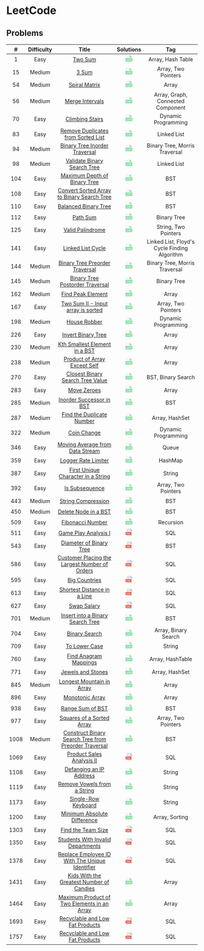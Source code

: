 # LeetCode

## Problems
|  #   | Difficulty |                                                                   Title                                                                    |                                                   Solutions                                                    |                     Tag                      |
|:----:|:----------:|:------------------------------------------------------------------------------------------------------------------------------------------:|:--------------------------------------------------------------------------------------------------------------:|:--------------------------------------------:|
|  1   |    Easy    |                                              [Two Sum](https://leetcode.com/problems/two-sum)                                              |                       [<img height=20 src="icons/java.svg">](solutions/0001-two-sum.md)                        |              Array, Hash Table               |
|  15  |   Medium   |                                                [3 Sum](https://leetcode.com/problems/3sum)                                                 |                         [<img height=20 src="icons/java.svg">](solutions/0015-3sum.md)                         |             Array, Two Pointers              |
|  54  |   Medium   |                                        [Spiral Matrix](https://leetcode.com/problems/spiral-matrix)                                        |                    [<img height=20 src="icons/java.svg">](solutions/0054-spiral-matrix.md)                     |                    Array                     |
|  56  |   Medium   |                                      [Merge Intervals](https://leetcode.com/problems/merge-intervals)                                      |                   [<img height=20 src="icons/java.svg">](solutions/0056-merge-intervals.md)                    |      Array, Graph, Connected Component       |
|  70  |    Easy    |                                      [Climbing Stairs](https://leetcode.com/problems/climbing-stairs)                                      |                   [<img height=20 src="icons/java.svg">](solutions/0070-climbing-stairs.md)                    |             Dynamic Programming              |
|  83  |    Easy    |                   [Remove Duplicates from Sorted List](https://leetcode.com/problems/remove-duplicates-from-sorted-list)                   |          [<img height=20 src="icons/java.svg">](solutions/0083-remove-duplicates-from-sorted-list.md)          |                 Linked List                  |
|  94  |   Medium   |                        [Binary Tree Inorder Traversal](https://leetcode.com/problems/binary-tree-inorder-traversal)                        |            [<img height=20 src="icons/java.svg">](solutions/0094-binary-tree-inorder-traversal.md)             |        Binary Tree, Morris Traversal         |
|  98  |   Medium   |                          [Validate Binary Search Tree](https://leetcode.com/problems/validate-binary-search-tree)                          |             [<img height=20 src="icons/java.svg">](solutions/0098-validate-binary-search-tree.md)              |                 Linked List                  |
| 104  |    Easy    |                         [Maximum Depth of Binary Tree](https://leetcode.com/problems/maximum-depth-of-binary-tree)                         |             [<img height=20 src="icons/java.svg">](solutions/0104-maximum-depth-of-binary-tree.md)             |                     BST                      |
| 108  |    Easy    |           [Convert Sorted Array to Binary Search Tree](https://leetcode.com/problems/convert-sorted-array-to-binary-search-tree)           |      [<img height=20 src="icons/java.svg">](solutions/0108-convert-sorted-array-to-binary-search-tree.md)      |                     BST                      |
| 110  |    Easy    |                                 [Balanced Binary Tree](https://leetcode.com/problems/balanced-binary-tree)                                 |                 [<img height=20 src="icons/java.svg">](solutions/0110-balanced-binary-tree.md)                 |                     BST                      |
| 112  |    Easy    |                                             [Path Sum](https://leetcode.com/problems/path-sum)                                             |                       [<img height=20 src="icons/java.svg">](solutions/0112-path-sum.md)                       |                 Binary Tree                  |
| 125  |    Easy    |                                     [Valid Palindrome](https://leetcode.com/problems/valid-palindrome)                                     |                   [<img height=20 src="icons/java.svg">](solutions/0125-valid-palindrome.md)                   |             String, Two Pointers             |
| 141  |    Easy    |                                    [Linked List Cycle](https://leetcode.com/problems/linked-list-cycle)                                    |                  [<img height=20 src="icons/java.svg">](solutions/0141-linked-list-cycle.md)                   | Linked List, Floyd's Cycle Finding Algorithm |
| 144  |   Medium   |                       [Binary Tree Preorder Traversal](https://leetcode.com/problems/binary-tree-preorder-traversal)                       |            [<img height=20 src="icons/java.svg">](solutions/0144-binary-tree-preorder-traversal.md)            |        Binary Tree, Morris Traversal         |
| 145  |   Medium   |                      [Binary Tree Postorder Traversal](https://leetcode.com/problems/binary-tree-postorder-traversal)                      |           [<img height=20 src="icons/java.svg">](solutions/0145-binary-tree-postorder-traversal.md)            |                 Binary Tree                  |
| 162  |   Medium   |                                    [Find Peak Element](https://leetcode.com/problems/find-peak-element)                                    |                  [<img height=20 src="icons/java.svg">](solutions/0162-find-peak-element.md)                   |                    Array                     |
| 167  |    Easy    |                    [Two Sum II - Input array is sorted](https://leetcode.com/problems/two-sum-ii-input-array-is-sorted)                    |           [<img height=20 src="icons/java.svg">](solutions/0167-two-sum-ii-input-array-is-sorted.md)           |             Array, Two Pointers              |
| 198  |   Medium   |                                         [House Robber](https://leetcode.com/problems/house-robber)                                         |                     [<img height=20 src="icons/java.svg">](solutions/0198-house-robber.md)                     |             Dynamic Programming              |
| 226  |    Easy    |                                   [Invert Binary Tree](https://leetcode.com/problems/invert-binary-tree)                                   |                  [<img height=20 src="icons/java.svg">](solutions/0226-invert-binary-tree.md)                  |                    Array                     |
| 230  |   Medium   |                        [Kth Smallest Element in a BST](https://leetcode.com/problems/kth-smallest-element-in-a-bst)                        |            [<img height=20 src="icons/java.svg">](solutions/0230-kth-smallest-element-in-a-bst.md)             |                    Array                     |
| 238  |   Medium   |                         [Product of Array Except Self](https://leetcode.com/problems/product-of-array-except-self)                         |             [<img height=20 src="icons/java.svg">](solutions/0238-product-of-array-except-self.md)             |                    Array                     |
| 270  |    Easy    |                     [Closest Binary Search Tree Value](https://leetcode.com/problems/closest-binary-search-tree-value)                     |           [<img height=20 src="icons/java.svg">](solutions/0270-closest-binary-search-tree-value.md)           |              BST, Binary Search              |
| 283  |    Easy    |                                          [Move Zeroes](https://leetcode.com/problems/move-zeroes)                                          |                     [<img height=20 src="icons/java.svg">](solutions/0283-move-zeroes.md)                      |                    Array                     |
| 285  |   Medium   |                             [Inorder Successor in BST](https://leetcode.com/problems/inorder-successor-in-bst)                             |               [<img height=20 src="icons/java.svg">](solutions/0285-inorder-successor-in-bst.md)               |                     BST                      |
| 287  |   Medium   |                            [Find the Duplicate Number](https://leetcode.com/problems/find-the-duplicate-number)                            |              [<img height=20 src="icons/java.svg">](solutions/0287-find-the-duplicate-number.md)               |                Array, HashSet                |
| 322  |   Medium   |                                          [Coin Change](https://leetcode.com/problems/coin-change)                                          |                     [<img height=20 src="icons/java.svg">](solutions/0322-coin-change.md)                      |             Dynamic Programming              |
| 346  |    Easy    |                      [Moving Average from Data Stream](https://leetcode.com/problems/moving-average-from-data-stream)                      |           [<img height=20 src="icons/java.svg">](solutions/0287-moving-average-from-data-stream.md)            |                    Queue                     |
| 359  |    Easy    |                                  [Logger Rate Limiter](https://leetcode.com/problems/logger-rate-limiter)                                  |                 [<img height=20 src="icons/java.svg">](solutions/0359-logger-rate-limiter.md)                  |                   HashMap                    |
| 387  |    Easy    |                   [First Unique Character in a String](https://leetcode.com/problems/first-unique-character-in-a-string)                   |          [<img height=20 src="icons/java.svg">](solutions/0387-first-unique-character-in-a-string.md)          |                    String                    |
| 392  |    Easy    |                                       [Is Subsequence](https://leetcode.com/problems/is-subsequence)                                       |                    [<img height=20 src="icons/java.svg">](solutions/0392-is-subsequence.md)                    |             Array, Two Pointers              |
| 443  |   Medium   |                                   [String Compression](https://leetcode.com/problems/string-compression)                                   |                  [<img height=20 src="icons/java.svg">](solutions/0443-string-compression.md)                  |                     BST                      |
| 450  |   Medium   |                                 [Delete Node in a BST](https://leetcode.com/problems/delete-node-in-a-bst)                                 |                 [<img height=20 src="icons/java.svg">](solutions/0450-delete-node-in-a-bst.md)                 |                     BST                      |
| 509  |    Easy    |                                     [Fibonacci Number](https://leetcode.com/problems/fibonacci-number)                                     |                   [<img height=20 src="icons/java.svg">](solutions/0509-fibonacci-number.md)                   |                  Recursion                   |
| 511  |    Easy    |                                 [Game Play Analysis I](https://leetcode.com/problems/game-play-analysis-i)                                 |                 [<img height=20 src="icons/sql.svg">](solutions/0511-game-play-analysis-i.md)                  |                     SQL                      |
| 543  |    Easy    |                              [Diameter of Binary Tree](https://leetcode.com/problems/diameter-of-binary-tree)                              |                [<img height=20 src="icons/sql.svg">](solutions/0543-diameter-of-binary-tree.md)                |                     BST                      |
| 586  |    Easy    |        [Customer Placing the Largest Number of Orders](https://leetcode.com/problems/customer-placing-the-largest-number-of-orders)        |     [<img height=20 src="icons/sql.svg">](solutions/0586-customer-placing-the-largest-number-of-orders.md)     |                     SQL                      |
| 595  |    Easy    |                                        [Big Countries](https://leetcode.com/problems/big-countries)                                        |                     [<img height=20 src="icons/sql.svg">](solutions/0595-big-countries.md)                     |                     SQL                      |
| 613  |    Easy    |                          [Shortest Distance in a Line](https://leetcode.com/problems/shortest-distance-in-a-line)                          |              [<img height=20 src="icons/sql.svg">](solutions/0613-shortest-distance-in-a-line.md)              |                     SQL                      |
| 627  |    Easy    |                                          [Swap Salary](https://leetcode.com/problems/swap-salary)                                          |                      [<img height=20 src="icons/sql.svg">](solutions/0627-swap-salary.md)                      |                     SQL                      |
| 701  |   Medium   |                     [Insert into a Binary Search Tree](https://leetcode.com/problems/insert-into-a-binary-search-tree)                     |           [<img height=20 src="icons/java.svg">](solutions/0701-insert-into-a-binary-search-tree.md)           |                     BST                      |
| 704  |    Easy    |                                        [Binary Search](https://leetcode.com/problems/binary-search)                                        |                    [<img height=20 src="icons/java.svg">](solutions/0704-binary-search.md)                     |             Array, Binary Search             |
| 709  |    Easy    |                                        [To Lower Case](https://leetcode.com/problems/to-lower-case)                                        |                    [<img height=20 src="icons/java.svg">](solutions/0709-to-lower-case.md)                     |                    String                    |
| 760  |    Easy    |                                [Find Anagram Mappings](https://leetcode.com/problems/find-anagram-mappings)                                |                [<img height=20 src="icons/java.svg">](solutions/0760-find-anagram-mappings.md)                 |               Array, HashTable               |
| 771  |    Easy    |                                    [Jewels and Stones](https://leetcode.com/problems/jewels-and-stones)                                    |                  [<img height=20 src="icons/java.svg">](solutions/0771-jewels-and-stones.md)                   |                Array, HashSet                |
| 845  |   Medium   |                            [Longest Mountain in Array](https://leetcode.com/problems/longest-mountain-in-array)                            |              [<img height=20 src="icons/java.svg">](solutions/0845-longest-mountain-in-array.md)               |                    Array                     |
| 896  |    Easy    |                                      [Monotonic Array](https://leetcode.com/problems/monotonic-array)                                      |                   [<img height=20 src="icons/java.svg">](solutions/0896-monotonic-array.md)                    |                    Array                     |
| 938  |    Easy    |                                     [Range Sum of BST](https://leetcode.com/problems/range-sum-of-bst)                                     |                   [<img height=20 src="icons/java.svg">](solutions/0938-range-sum-of-bst.md)                   |                     BST                      |
| 977  |    Easy    |                            [Squares of a Sorted Array](https://leetcode.com/problems/squares-of-a-sorted-array)                            |              [<img height=20 src="icons/java.svg">](solutions/0977-squares-of-a-sorted-array.md)               |             Array, Two Pointers              |
| 1008 |   Medium   | [Construct Binary Search Tree from Preorder Traversal](https://leetcode.com/problems/construct-binary-search-tree-from-preorder-traversal) | [<img height=20 src="icons/java.svg">](solutions/1008-construct-binary-search-tree-from-preorder-traversal.md) |                     BST                      |
| 1069 |    Easy    |                            [Product Sales Analysis II](https://leetcode.com/problems/product-sales-analysis-ii)                            |               [<img height=20 src="icons/sql.svg">](solutions/1069-product-sales-analysis-ii.md)               |                     SQL                      |
| 1108 |    Easy    |                             [Defanging an IP Address](https://leetcode.com/problems/defanging-an-ip-address/)                              |               [<img height=20 src="icons/java.svg">](solutions/1108-defanging-an-ip-address.md)                |                    String                    |
| 1119 |    Easy    |                         [Remove Vowels from a String](https://leetcode.com/problems/remove-vowels-from-a-string/)                          |             [<img height=20 src="icons/java.svg">](solutions/1119-remove-vowels-from-a-string.md)              |                    String                    |
| 1173 |    Easy    |                                 [Single-Row Keyboard](https://leetcode.com/problems/single-row-keyboard/)                                  |                 [<img height=20 src="icons/java.svg">](solutions/1173-single-row-keyboard.md)                  |                    String                    |
| 1200 |    Easy    |                         [Minimum Absolute Difference](https://leetcode.com/problems/minimum-absolute-difference/)                          |             [<img height=20 src="icons/java.svg">](solutions/1200-minimum-absolute-difference.md)              |                Array, Sorting                |
| 1303 |    Easy    |                                   [Find the Team Size](https://leetcode.com/problems/find-the-team-size)                                   |                  [<img height=20 src="icons/sql.svg">](solutions/1303-find-the-team-size.md)                   |                     SQL                      |
| 1350 |    Easy    |                    [Students With Invalid Departments](https://leetcode.com/problems/students-with-invalid-departments)                    |           [<img height=20 src="icons/sql.svg">](solutions/1350-students-with-invalid-departments.md)           |                     SQL                      |
| 1378 |    Easy    |       [Replace Employee ID With The Unique Identifier](https://leetcode.com/problems/replace-employee-id-with-the-unique-identifier)       |    [<img height=20 src="icons/sql.svg">](solutions/1378-replace-employee-id-with-the-unique-identifier.md)     |                     SQL                      |
| 1431 |    Easy    |            [Kids With the Greatest Number of Candies](https://leetcode.com/problems/kids-with-the-greatest-number-of-candies/)             |       [<img height=20 src="icons/java.svg">](solutions/1431-kids-with-the-greatest-number-of-candies.md)       |                    Array                     |
| 1464 |    Easy    |         [Maximum Product of Two Elements in an Array](https://leetcode.com/problems/maximum-product-of-two-elements-in-an-array/)          |     [<img height=20 src="icons/java.svg">](solutions/1464-maximum-product-of-two-elements-in-an-array.md)      |                    Array                     |
| 1693 |    Easy    |                         [Recyclable and Low Fat Products](https://leetcode.com/problems/daily-leads-and-partners)                          |               [<img height=20 src="icons/sql.svg">](solutions/1693-daily-leads-and-partners.md)                |                     SQL                      |
| 1757 |    Easy    |                      [Recyclable and Low Fat Products](https://leetcode.com/problems/recyclable-and-low-fat-products)                      |            [<img height=20 src="icons/sql.svg">](solutions/1757-recyclable-and-low-fat-products.md)            |                     SQL                      |